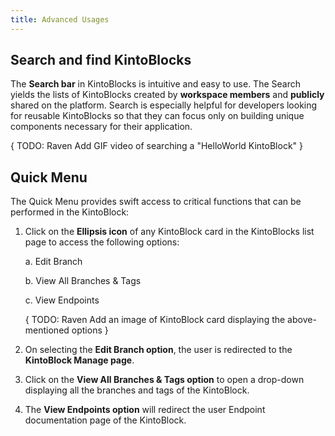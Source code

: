 ```yaml
---
title: Advanced Usages
---
```


## Search and find KintoBlocks

The **Search bar** in KintoBlocks is intuitive and easy to use. The Search yields the lists of KintoBlocks created by **workspace members** and **publicly** shared on the platform. Search is especially helpful for developers looking for reusable KintoBlocks so that they can focus only on building unique components necessary for their application.

   { TODO: Raven Add GIF video of searching a "HelloWorld KintoBlock" }
  

## Quick Menu

The Quick Menu provides swift access to critical functions that can be performed in the KintoBlock:

1. Click on the **Ellipsis icon** of any KintoBlock card in the KintoBlocks list page to access the following options:

   a. Edit Branch
   
   b. View All Branches & Tags
   
   c. View Endpoints
   
   { TODO: Raven Add an image of KintoBlock card displaying the above-mentioned options }
   
2. On selecting the **Edit Branch option**, the user is redirected to the **KintoBlock Manage page**.

3. Click on the **View All Branches & Tags option** to open a drop-down displaying all the branches and tags of the KintoBlock.

4. The **View Endpoints option** will redirect the user Endpoint documentation page of the KintoBlock.
